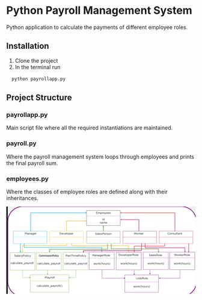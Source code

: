 
# Python Payroll Management System

Python application to calculate the payments of different employee roles. 


## Installation

1. Clone the project
2. In the terminal run
```bash
  python payrollapp.py
```

## Project Structure

### payrollapp.py
Main script file where all the required instantiations are maintained. 

### payroll.py
Where the payroll management system loops through employees and prints the final payroll sum. 

### employees.py
Where the classes of employee roles are defined along with their inheritances. 

![Final architecture](final_architecture.png)

